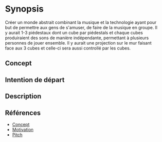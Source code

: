 # Synopsis
  Créer un monde abstrait combinant la musique et la technologie ayant pour but de permettre aux gens de s'amuser, de faire de la musique en groupe. Il y aurait 1-3 piédestaux dont un cube par piédestals et chaque cubes produiraient des sons de manière indépendante, permettant à plusieurs personnes de jouer ensemble. Il y aurait une projection sur le mur faisant face aux 3 cubes et celle-ci sera aussi controllé par les cubes.

## Concept

## Intention de départ

## Description



## Références

* [Concept](https://tim-montmorency.com/582523-gestion/#/contenus/2_scenarisation/10_idee/10_concept/)
* [Motivation](https://tim-montmorency.com/582523-gestion/#/contenus/2_scenarisation/10_idee/30_motivations/)
* [Pitch](https://tim-montmorency.com/582523-gestion/#/contenus/4_faisabilite/20_pitch/)
